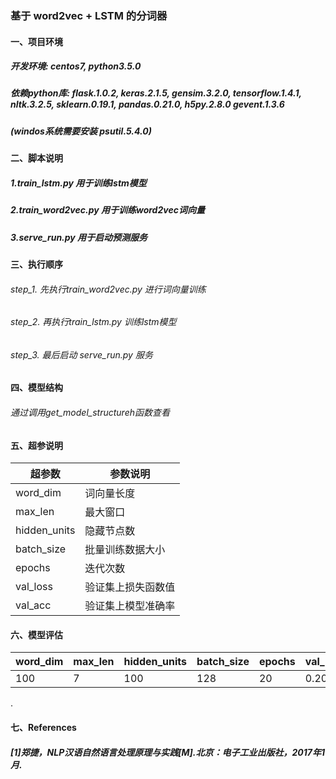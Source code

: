 ### 基于 word2vec + LSTM 的分词器

#### 一、项目环境
##### 开发环境: centos7, python3.5.0
##### 依赖python库: flask.1.0.2, keras.2.1.5, gensim.3.2.0, tensorflow.1.4.1, nltk.3.2.5, sklearn.0.19.1, pandas.0.21.0, h5py.2.8.0 gevent.1.3.6
##### (windos系统需要安装 psutil.5.4.0)

#### 二、脚本说明
##### 1.train_lstm.py 用于训练lstm模型
##### 2.train_word2vec.py 用于训练word2vec词向量
##### 3.serve_run.py 用于启动预测服务 

#### 三、执行顺序
###### step_1. 先执行train_word2vec.py 进行词向量训练
###### step_2. 再执行train_lstm.py 训练lstm模型
###### step_3. 最后启动 serve_run.py 服务

#### 四、模型结构
###### 通过调用get_model_structureh函数查看

#### 五、超参说明
| 超参数 | 参数说明 |
| ---- | ---- |
| word_dim | 词向量长度 |
| max_len | 最大窗口 |
| hidden_units | 隐藏节点数 |
| batch_size | 批量训练数据大小 |
| epochs | 迭代次数 |
| val_loss | 验证集上损失函数值 |
| val_acc | 验证集上模型准确率 | 

#### 六、模型评估
| word_dim| max_len | hidden_units | batch_size | epochs | val_loss| val_acc |
| ---- | ---- | ---- | ---- | ---- | ---- | ---- |
| 100 | 7 | 100 | 128 | 20 | 0.2038 | 92.7% | 
.
#### 七、References
##### [1]郑捷，NLP汉语自然语言处理原理与实践[M].北京：电子工业出版社，2017年1月.